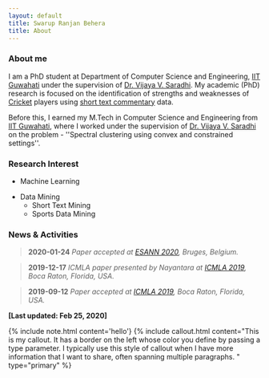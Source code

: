 ```yaml
---
layout: default
title: Swarup Ranjan Behera
title: About
---
```


<p><h3>About me</h3></p>

I am a PhD student at Department of Computer Science and Engineering, [IIT Guwahati](https://www.iitg.ac.in/) under the supervision of [Dr. Vijaya V. Saradhi](https://www.iitg.ac.in/saradhi/personal.html). My academic (PhD) research is focused on the identification of strengths and weaknesses of [Cricket](https://en.wikipedia.org/wiki/Cricket) players using [short text commentary](https://www.espncricinfo.com/story/_/id/21842785/siddhartha-vaidyanathan-online-cricket-text-commentary-pioneer-robert-elz) data. 

Before this, I earned my M.Tech in Computer Science and Engineering from [IIT Guwahati](https://www.iitg.ac.in/), where I worked under the supervision of [Dr. Vijaya V. Saradhi](https://www.iitg.ac.in/saradhi/personal.html) on the problem - ''Spectral clustering using convex and constrained settings''.

<p><h3>Research Interest</h3></p>

* Machine Learning
+ Data Mining
  - Short Text Mining
  - Sports Data Mining

<p><h3>News & Activities</h3></p>

> **2020-01-24** *Paper accepted at [ESANN 2020](https://www.esann.org/), Bruges, Belgium.*
  
> **2019-12-17** *ICMLA paper presented by Nayantara at [ICMLA 2019](https://www.icmla-conference.org), Boca Raton, Florida, USA.*
  
> **2019-09-12** *Paper accepted at [ICMLA 2019](https://www.icmla-conference.org), Boca Raton, Florida, USA.*

**[Last updated: Feb 25, 2020]**

{% include note.html content='hello'}
{% include callout.html content="This is my callout. It has a border on the left whose color you define by passing a type parameter. I typically use this style of callout when I have more information that I want to share, often spanning multiple paragraphs. " type="primary" %}
